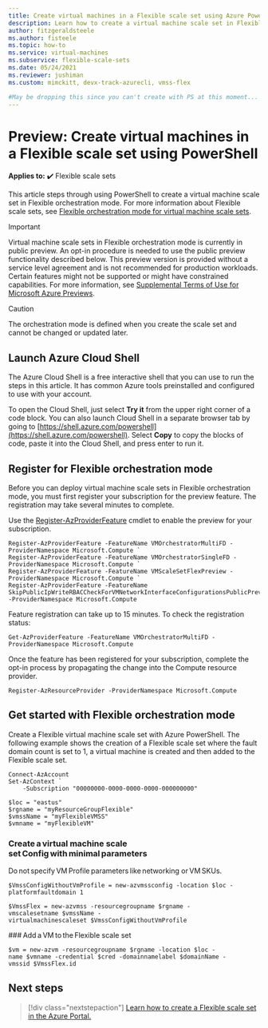 ```yaml
---
title: Create virtual machines in a Flexible scale set using Azure PowerShell
description: Learn how to create a virtual machine scale set in Flexible orchestration mode using PowerShell.
author: fitzgeraldsteele
ms.author: fisteele
ms.topic: how-to
ms.service: virtual-machines
ms.subservice: flexible-scale-sets
ms.date: 05/24/2021
ms.reviewer: jushiman
ms.custom: mimckitt, devx-track-azurecli, vmss-flex

#May be dropping this since you can't create with PS at this moment... TBD.
---
```


# Preview: Create virtual machines in a Flexible scale set using PowerShell

**Applies to:** :heavy_check_mark: Flexible scale sets


This article steps through using PowerShell to create a virtual machine scale set in Flexible orchestration mode. For more information about Flexible scale sets, see [Flexible orchestration mode for virtual machine scale sets](flexible-virtual-machine-scale-sets.md). 


> [!IMPORTANT]
> Virtual machine scale sets in Flexible orchestration mode is currently in public preview. An opt-in procedure is needed to use the public preview functionality described below.
> This preview version is provided without a service level agreement and is not recommended for production workloads. Certain features might not be supported or might have constrained capabilities.
> For more information, see [Supplemental Terms of Use for Microsoft Azure Previews](https://azure.microsoft.com/support/legal/preview-supplemental-terms/).


> [!CAUTION]
> The orchestration mode is defined when you create the scale set and cannot be changed or updated later.


## Launch Azure Cloud Shell

The Azure Cloud Shell is a free interactive shell that you can use to run the steps in this article. It has common Azure tools preinstalled and configured to use with your account. 

To open the Cloud Shell, just select **Try it** from the upper right corner of a code block. You can also launch Cloud Shell in a separate browser tab by going to [https://shell.azure.com/powershell](https://shell.azure.com/powershell). Select **Copy** to copy the blocks of code, paste it into the Cloud Shell, and press enter to run it.


## Register for Flexible orchestration mode

Before you can deploy virtual machine scale sets in Flexible orchestration mode, you must first register your subscription for the preview feature. The registration may take several minutes to complete.

Use the [Register-AzProviderFeature](/powershell/module/az.resources/register-azproviderfeature) cmdlet to enable the preview for your subscription.

```azurepowershell-interactive
Register-AzProviderFeature -FeatureName VMOrchestratorMultiFD -ProviderNamespace Microsoft.Compute `
Register-AzProviderFeature -FeatureName VMOrchestratorSingleFD -ProviderNamespace Microsoft.Compute `
Register-AzProviderFeature -FeatureName VMScaleSetFlexPreview -ProviderNamespace Microsoft.Compute `
Register-AzProviderFeature -FeatureName SkipPublicIpWriteRBACCheckForVMNetworkInterfaceConfigurationsPublicPreview -ProviderNamespace Microsoft.Compute
```

Feature registration can take up to 15 minutes. To check the registration status:

```azurepowershell-interactive
Get-AzProviderFeature -FeatureName VMOrchestratorMultiFD -ProviderNamespace Microsoft.Compute
```

Once the feature has been registered for your subscription, complete the opt-in process by propagating the change into the Compute resource provider.

```azurepowershell-interactive
Register-AzResourceProvider -ProviderNamespace Microsoft.Compute
```


## Get started with Flexible orchestration mode

Create a Flexible virtual machine scale set with Azure PowerShell. The following example shows the creation of a Flexible scale set where the fault domain count is set to 1, a virtual machine is created and then added to the Flexible scale set.


```azurepowershell-interactive
Connect-AzAccount
Set-AzContext `
    -Subscription "00000000-0000-0000-0000-000000000" 

$loc = "eastus" 
$rgname = "myResourceGroupFlexible" 
$vmssName = "myFlexibleVMSS" 
$vmname = "myFlexibleVM"
```

### Create a virtual machine scale set Config with minimal parameters 

Do not specify VM Profile parameters like networking or VM SKUs.

```azurepowershell-interactive
$VmssConfigWithoutVmProfile = new-azvmssconfig -location $loc -platformfaultdomain 1 

$VmssFlex = new-azvmss -resourcegroupname $rgname -vmscalesetname $vmssName -virtualmachinescaleset $VmssConfigWithoutVmProfile 
```
 

### Add a VM to the Flexible scale set 

```azurepowershell-interactive
$vm = new-azvm -resourcegroupname $rgname -location $loc -name $vmname -credential $cred -domainnamelabel $domainName -vmssid $VmssFlex.id 
```


## Next steps
> [!div class="nextstepaction"]
> [Learn how to create a Flexible scale set in the Azure Portal.](flexible-virtual-machine-scale-sets-portal.md)